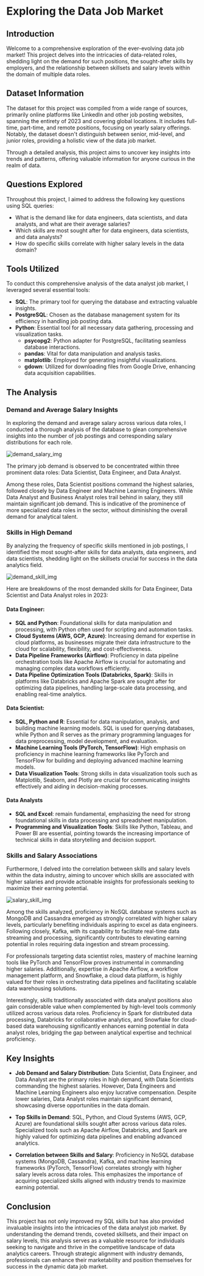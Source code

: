 # Exploring the Data Job Market

## Introduction

Welcome to a comprehensive exploration of the ever-evolving data job market! This project delves into the intricacies of data-related roles, shedding light on the demand for such positions, the sought-after skills by employers, and the relationship between skillsets and salary levels within the domain of multiple data roles.

## Dataset Information

The dataset for this project was compiled from a wide range of sources, primarily online platforms like LinkedIn and other job posting websites, spanning the entirety of 2023 and covering global locations. It includes full-time, part-time, and remote positions, focusing on yearly salary offerings. Notably, the dataset doesn't distinguish between senior, mid-level, and junior roles, providing a holistic view of the data job market. 

Through a detailed analysis, this project aims to uncover key insights into trends and patterns, offering valuable information for anyone curious in the realm of data.

## Questions Explored

Throughout this project, I aimed to address the following key questions using SQL queries:
- What is the demand like for data engineers, data scientists, and data analysts, and what are their average salaries?
- Which skills are most sought after for data engineers, data scientists, and data analysts?
- How do specific skills correlate with higher salary levels in the data domain?

## Tools Utilized

To conduct this comprehensive analysis of the data analyst job market, I leveraged several essential tools:
- **SQL**: The primary tool for querying the database and extracting valuable insights.
- **PostgreSQL**: Chosen as the database management system for its efficiency in handling job posting data.
- **Python**: Essential tool for all necessary data gathering, processing and visualization tasks.
  - **psycopg2**: Python adapter for PostgreSQL, facilitating seamless database interactions.
  - **pandas**: Vital for data manipulation and analysis tasks.
  - **matplotlib**: Employed for generating insightful visualizations.
  - **gdown**: Utilized for downloading files from Google Drive, enhancing data acquisition capabilities.

## The Analysis

### Demand and Average Salary Insights

In exploring the demand and average salary across various data roles, I conducted a thorough analysis of the database to glean comprehensive insights into the number of job postings and corresponding salary distributions for each role.

![demand_salary_img](/assets/1_asset.png)

The primary job demand is observed to be concentrated within three prominent data roles: Data Scientist, Data Engineer, and Data Analyst.

Among these roles, Data Scientist positions command the highest salaries, followed closely by Data Engineer and Machine Learning Engineers. While Data Analyst and Business Analyst roles trail behind in salary, they still maintain significant job demand. This is indicative of the prominence of more specialized data roles in the sector, without diminishing the overall demand for analytical talent.

### Skills in High Demand

By analyzing the frequency of specific skills mentioned in job postings, I identified the most sought-after skills for data analysts, data engineers, and data scientists, shedding light on the skillsets crucial for success in the data analytics field.

![demand_skill_img](/assets/2_asset.png)

Here are breakdowns of the most demanded skills for Data Engineer, Data Scientist and Data Analyst roles in 2023:

#### Data Engineer:
- **SQL and Python**: Foundational skills for data manipulation and processing, with Python often used for scripting and automation tasks.
- **Cloud Systems (AWS, GCP, Azure)**: Increasing demand for expertise in cloud platforms, as businesses migrate their data infrastructure to the cloud for scalability, flexibility, and cost-effectiveness.
- **Data Pipeline Frameworks (Airflow)**: Proficiency in data pipeline orchestration tools like Apache Airflow is crucial for automating and managing complex data workflows efficiently.
- **Data Pipeline Optimization Tools (Databricks, Spark)**: Skills in platforms like Databricks and Apache Spark are sought after for optimizing data pipelines, handling large-scale data processing, and enabling real-time analytics.

#### Data Scientist:
- **SQL, Python and R**: Essential for data manipulation, analysis, and building machine learning models. SQL is used for querying databases, while Python and R serves as the primary programming languages for data preprocessing, model development, and evaluation.
- **Machine Learning Tools (PyTorch, TensorFlow)**: High emphasis on proficiency in machine learning frameworks like PyTorch and TensorFlow for building and deploying advanced machine learning models.
- **Data Visualization Tools**: Strong skills in data visualization tools such as Matplotlib, Seaborn, and Plotly are crucial for communicating insights effectively and aiding in decision-making processes.

#### Data Analysts
- **SQL and Excel**: remain fundamental, emphasizing the need for strong foundational skills in data processing and spreadsheet manipulation.
- **Programming and Visualization Tools**: Skills like Python, Tableau, and Power BI are essential, pointing towards the increasing importance of technical skills in data storytelling and decision support.


### Skills and Salary Associations

Furthermore, I delved into the correlation between skills and salary levels within the data industry, aiming to uncover which skills are associated with higher salaries and provide actionable insights for professionals seeking to maximize their earning potential.

![salary_skill_img](/assets/3_asset.png)

Among the skills analyzed, proficiency in NoSQL database systems such as MongoDB and Cassandra emerged as strongly correlated with higher salary levels, particularly benefiting individuals aspiring to excel as data engineers. Following closely, Kafka, with its capability to facilitate real-time data streaming and processing, significantly contributes to elevating earning potential in roles requiring data ingestion and stream processing.

For professionals targeting data scientist roles, mastery of machine learning tools like PyTorch and TensorFlow proves instrumental in commanding higher salaries. Additionally, expertise in Apache Airflow, a workflow management platform, and Snowflake, a cloud data platform, is highly valued for their roles in orchestrating data pipelines and facilitating scalable data warehousing solutions.

Interestingly, skills traditionally associated with data analyst positions also gain considerable value when complemented by high-level tools commonly utilized across various data roles. Proficiency in Spark for distributed data processing, Databricks for collaborative analytics, and Snowflake for cloud-based data warehousing significantly enhances earning potential in data analyst roles, bridging the gap between analytical expertise and technical proficiency.


## Key Insights
- **Job Demand and Salary Distribution**: Data Scientist, Data Engineer, and Data Analyst are the primary roles in high demand, with Data Scientists commanding the highest salaries. However, Data Engineers and Machine Learning Engineers also enjoy lucrative compensation. Despite lower salaries, Data Analyst roles maintain significant demand, showcasing diverse opportunities in the data domain.

- **Top Skills in Demand**: SQL, Python, and Cloud Systems (AWS, GCP, Azure) are foundational skills sought after across various data roles. Specialized tools such as Apache Airflow, Databricks, and Spark are highly valued for optimizing data pipelines and enabling advanced analytics.

- **Correlation between Skills and Salary**: Proficiency in NoSQL database systems (MongoDB, Cassandra), Kafka, and machine learning frameworks (PyTorch, TensorFlow) correlates strongly with higher salary levels across data roles. This emphasizes the importance of acquiring specialized skills aligned with industry trends to maximize earning potential.
## Conclusion

This project has not only improved my SQL skills but has also provided invaluable insights into the intricacies of the data analyst job market. By understanding the demand trends, coveted skillsets, and their impact on salary levels, this analysis serves as a valuable resource for individuals seeking to navigate and thrive in the competitive landscape of data analytics careers. Through strategic alignment with industry demands, professionals can enhance their marketability and position themselves for success in the dynamic data job market.